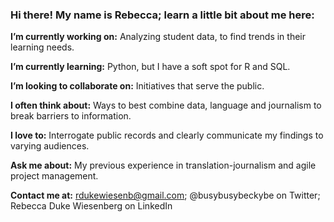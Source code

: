 ### Hi there! My name is Rebecca; learn a little bit about me here:

__I’m currently working on:__ Analyzing student data, to find trends in their learning needs.

__I’m currently learning:__ Python, but I have a soft spot for R and SQL.

__I’m looking to collaborate on:__ Initiatives that serve the public.

__I often think about:__ Ways to best combine data, language and journalism to break barriers to information.

__I love to:__ Interrogate public records and clearly communicate my findings to varying audiences.

__Ask me about:__ My previous experience in translation-journalism and agile project management.

__Contact me at:__ rdukewiesenb@gmail.com; @busybusybeckybe on Twitter; Rebecca Duke Wiesenberg on LinkedIn

<!--
**rdukewiesenb/rdukewiesenb** is a ✨ _special_ ✨ repository because its `README.md` (this file) appears on your GitHub profile.



